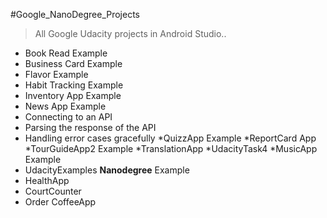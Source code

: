 #Google_NanoDegree_Projects
>All Google Udacity projects in Android Studio..
* Book Read Example
* Business Card Example
* Flavor Example
* Habit Tracking Example
* Inventory App Example
* News App Example 
 * Connecting to an API
 * Parsing the response of the API
 * Handling error cases gracefully
*QuizzApp Example
*ReportCard App
*TourGuideApp2 Example
*TranslationApp 
*UdacityTask4
 *MusicApp Example
* UdacityExamples **Nanodegree** Example
 * HealthApp
 * CourtCounter
 * Order CoffeeApp

